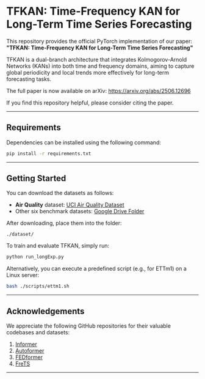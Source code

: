 # TFKAN: Time-Frequency KAN for Long-Term Time Series Forecasting

This repository provides the official PyTorch implementation of our paper:  
**"TFKAN: Time-Frequency KAN for Long-Term Time Series Forecasting"**

TFKAN is a dual-branch architecture that integrates Kolmogorov-Arnold Networks (KANs) into both time and frequency domains, aiming to capture global periodicity and local trends more effectively for long-term forecasting tasks.

The full paper is now available on arXiv: https://arxiv.org/abs/2506.12696

If you find this repository helpful, please consider citing the paper.

---

## Requirements

Dependencies can be installed using the following command:

```bash
pip install -r requirements.txt
```
---
## Getting Started

You can download the datasets as follows:

* **Air Quality** dataset: [UCI Air Quality Dataset](https://archive.ics.uci.edu/dataset/360/air+quality)
* Other six benchmark datasets: [Google Drive Folder](https://drive.google.com/drive/folders/1ZOYpTUa82_jCcxIdTmyr0LXQfvaM9vIy)

After downloading, place them into the folder:

```
./dataset/
```

To train and evaluate TFKAN, simply run:

```bash
python run_longExp.py
```

Alternatively, you can execute a predefined script (e.g., for ETTm1) on a Linux server:

```bash
bash ./scripts/ettm1.sh
```

---

## Acknowledgements

We appreciate the following GitHub repositories for their valuable codebases and datasets:

1. [Informer](https://github.com/zhouhaoyi/Informer2020)
2. [Autoformer](https://github.com/thuml/Autoformer)
3. [FEDformer](https://github.com/MAZiqing/FEDformer)
4. [FreTS](https://github.com/aikunyi/FreTS)

---
